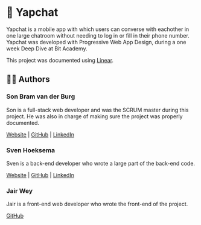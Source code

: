 # 💬 Yapchat

Yapchat is a mobile app with which users can converse with eachother in one large chatroom without needing to log in or fill in their phone number. Yapchat was developed with Progressive Web App Design, during a one week Deep Dive at Bit Academy.

This project was documented using [Linear](https://linear.app/bitsquad01/team/BIT/active).

## 🧑‍💻 Authors

### Son Bram van der Burg

Son is a full-stack web developer and was the SCRUM master during this project. He was also in charge of making sure the project was properly documented.

[Website](https://vdburg.site/) | [GitHub](https://github.com/Penguin-09) | [LinkedIn](https://www.linkedin.com/in/son-bram/)

### Sven Hoeksema

Sven is a back-end developer who wrote a large part of the back-end code.

[Website](https://snevver.nl/) | [GitHub](https://github.com/Snevver) | [LinkedIn](https://www.linkedin.com/in/sven-hoeksema/)

### Jair Wey

Jair is a front-end web developer who wrote the front-end of the project.

[GitHub](https://github.com/zinho01)

